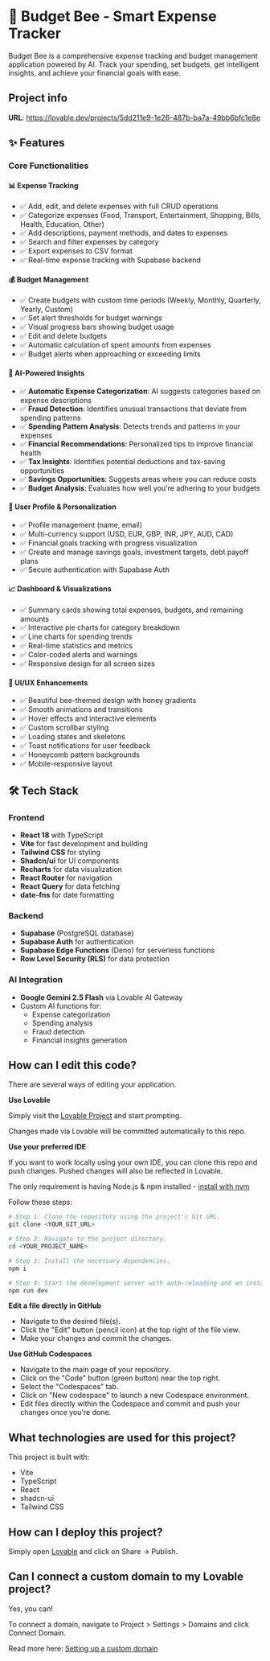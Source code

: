 # 🍯 Budget Bee - Smart Expense Tracker

Budget Bee is a comprehensive expense tracking and budget management application powered by AI. Track your spending, set budgets, get intelligent insights, and achieve your financial goals with ease.

## Project info

**URL**: https://lovable.dev/projects/5dd211e9-1e26-487b-ba7a-49bb6bfc1e8e

## ✨ Features

### Core Functionalities

#### 📊 Expense Tracking
- ✅ Add, edit, and delete expenses with full CRUD operations
- ✅ Categorize expenses (Food, Transport, Entertainment, Shopping, Bills, Health, Education, Other)
- ✅ Add descriptions, payment methods, and dates to expenses
- ✅ Search and filter expenses by category
- ✅ Export expenses to CSV format
- ✅ Real-time expense tracking with Supabase backend

#### 💰 Budget Management
- ✅ Create budgets with custom time periods (Weekly, Monthly, Quarterly, Yearly, Custom)
- ✅ Set alert thresholds for budget warnings
- ✅ Visual progress bars showing budget usage
- ✅ Edit and delete budgets
- ✅ Automatic calculation of spent amounts from expenses
- ✅ Budget alerts when approaching or exceeding limits

#### 🤖 AI-Powered Insights
- ✅ **Automatic Expense Categorization**: AI suggests categories based on expense descriptions
- ✅ **Fraud Detection**: Identifies unusual transactions that deviate from spending patterns
- ✅ **Spending Pattern Analysis**: Detects trends and patterns in your expenses
- ✅ **Financial Recommendations**: Personalized tips to improve financial health
- ✅ **Tax Insights**: Identifies potential deductions and tax-saving opportunities
- ✅ **Savings Opportunities**: Suggests areas where you can reduce costs
- ✅ **Budget Analysis**: Evaluates how well you're adhering to your budgets

#### 👤 User Profile & Personalization
- ✅ Profile management (name, email)
- ✅ Multi-currency support (USD, EUR, GBP, INR, JPY, AUD, CAD)
- ✅ Financial goals tracking with progress visualization
- ✅ Create and manage savings goals, investment targets, debt payoff plans
- ✅ Secure authentication with Supabase Auth

#### 📈 Dashboard & Visualizations
- ✅ Summary cards showing total expenses, budgets, and remaining amounts
- ✅ Interactive pie charts for category breakdown
- ✅ Line charts for spending trends
- ✅ Real-time statistics and metrics
- ✅ Color-coded alerts and warnings
- ✅ Responsive design for all screen sizes

#### 🎨 UI/UX Enhancements
- ✅ Beautiful bee-themed design with honey gradients
- ✅ Smooth animations and transitions
- ✅ Hover effects and interactive elements
- ✅ Custom scrollbar styling
- ✅ Loading states and skeletons
- ✅ Toast notifications for user feedback
- ✅ Honeycomb pattern backgrounds
- ✅ Mobile-responsive layout

## 🛠️ Tech Stack

### Frontend
- **React 18** with TypeScript
- **Vite** for fast development and building
- **Tailwind CSS** for styling
- **Shadcn/ui** for UI components
- **Recharts** for data visualization
- **React Router** for navigation
- **React Query** for data fetching
- **date-fns** for date formatting

### Backend
- **Supabase** (PostgreSQL database)
- **Supabase Auth** for authentication
- **Supabase Edge Functions** (Deno) for serverless functions
- **Row Level Security (RLS)** for data protection

### AI Integration
- **Google Gemini 2.5 Flash** via Lovable AI Gateway
- Custom AI functions for:
  - Expense categorization
  - Spending analysis
  - Fraud detection
  - Financial insights generation

## How can I edit this code?

There are several ways of editing your application.

**Use Lovable**

Simply visit the [Lovable Project](https://lovable.dev/projects/5dd211e9-1e26-487b-ba7a-49bb6bfc1e8e) and start prompting.

Changes made via Lovable will be committed automatically to this repo.

**Use your preferred IDE**

If you want to work locally using your own IDE, you can clone this repo and push changes. Pushed changes will also be reflected in Lovable.

The only requirement is having Node.js & npm installed - [install with nvm](https://github.com/nvm-sh/nvm#installing-and-updating)

Follow these steps:

```sh
# Step 1: Clone the repository using the project's Git URL.
git clone <YOUR_GIT_URL>

# Step 2: Navigate to the project directory.
cd <YOUR_PROJECT_NAME>

# Step 3: Install the necessary dependencies.
npm i

# Step 4: Start the development server with auto-reloading and an instant preview.
npm run dev
```

**Edit a file directly in GitHub**

- Navigate to the desired file(s).
- Click the "Edit" button (pencil icon) at the top right of the file view.
- Make your changes and commit the changes.

**Use GitHub Codespaces**

- Navigate to the main page of your repository.
- Click on the "Code" button (green button) near the top right.
- Select the "Codespaces" tab.
- Click on "New codespace" to launch a new Codespace environment.
- Edit files directly within the Codespace and commit and push your changes once you're done.

## What technologies are used for this project?

This project is built with:

- Vite
- TypeScript
- React
- shadcn-ui
- Tailwind CSS

## How can I deploy this project?

Simply open [Lovable](https://lovable.dev/projects/5dd211e9-1e26-487b-ba7a-49bb6bfc1e8e) and click on Share -> Publish.

## Can I connect a custom domain to my Lovable project?

Yes, you can!

To connect a domain, navigate to Project > Settings > Domains and click Connect Domain.

Read more here: [Setting up a custom domain](https://docs.lovable.dev/features/custom-domain#custom-domain)
